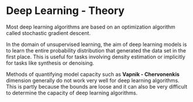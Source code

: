 # Deep Learning - Theory
Most deep learning algorithms are based on an optimization algorithm called stochastic gradient descent.

In the domain of unsupervised learning, the aim of deep learning models is to learn the entire probability distribution that generated the data set in the first place. This is useful for tasks involving density estimation or implicitly for tasks like synthesis or denoising.

Methods of quantifying model capacity such as **Vapnik - Chervonenkis** dimension generally do not work very well for deep learning algorithms. This is partly because the bounds are loose and it can also be very difficult to determine the capacity of deep learning algorithms.
